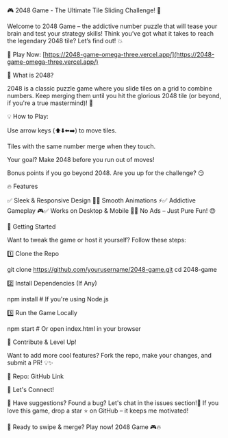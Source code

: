 🎮 2048 Game - The Ultimate Tile Sliding Challenge! 🚀

Welcome to 2048 Game – the addictive number puzzle that will tease your brain and test your strategy skills! Think you’ve got what it takes to reach the legendary 2048 tile? Let’s find out! 💥

🎯 Play Now: [https://2048-game-omega-three.vercel.app/](https://2048-game-omega-three.vercel.app/)

🧐 What is 2048?

2048 is a classic puzzle game where you slide tiles on a grid to combine numbers. Keep merging them until you hit the glorious 2048 tile (or beyond, if you're a true mastermind)! 🤯

💡 How to Play:

Use arrow keys (⬆️⬇️⬅️➡️) to move tiles.

Tiles with the same number merge when they touch.

Your goal? Make 2048 before you run out of moves!

Bonus points if you go beyond 2048. Are you up for the challenge? 😏

🔥 Features

✅ Sleek & Responsive Design 🎨✅ Smooth Animations ⚡✅ Addictive Gameplay 🎮✅ Works on Desktop & Mobile 📱✅ No Ads – Just Pure Fun! 😍

🚀 Getting Started

Want to tweak the game or host it yourself? Follow these steps:

1️⃣ Clone the Repo

git clone https://github.com/yourusername/2048-game.git
cd 2048-game

2️⃣ Install Dependencies (If Any)

npm install  # If you're using Node.js

3️⃣ Run the Game Locally

npm start  # Or open index.html in your browser

🤝 Contribute & Level Up!

Want to add more cool features? Fork the repo, make your changes, and submit a PR! 💡✨

🔗 Repo: GitHub Link

📢 Let's Connect!

💬 Have suggestions? Found a bug? Let's chat in the issues section!🌟 If you love this game, drop a star ⭐ on GitHub – it keeps me motivated!

🚀 Ready to swipe & merge? Play now! 2048 Game 🎮🔥

